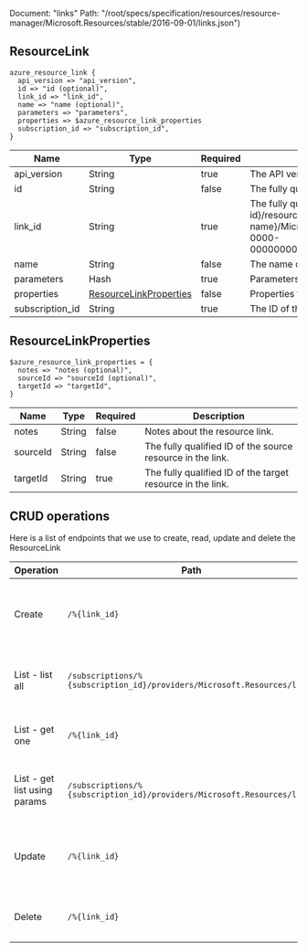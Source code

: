 Document: "links"
Path: "/root/specs/specification/resources/resource-manager/Microsoft.Resources/stable/2016-09-01/links.json")

## ResourceLink

```puppet
azure_resource_link {
  api_version => "api_version",
  id => "id (optional)",
  link_id => "link_id",
  name => "name (optional)",
  parameters => "parameters",
  properties => $azure_resource_link_properties
  subscription_id => "subscription_id",
}
```

| Name        | Type           | Required       | Description       |
| ------------- | ------------- | ------------- | ------------- |
|api_version | String | true | The API version to use for the operation. |
|id | String | false | The fully qualified ID of the resource link. |
|link_id | String | true | The fully qualified ID of the resource link. Use the format, /subscriptions/{subscription-id}/resourceGroups/{resource-group-name}/{provider-namespace}/{resource-type}/{resource-name}/Microsoft.Resources/links/{link-name}. For example, /subscriptions/00000000-0000-0000-0000-000000000000/resourceGroups/myGroup/Microsoft.Web/sites/mySite/Microsoft.Resources/links/myLink |
|name | String | false | The name of the resource link. |
|parameters | Hash | true | Parameters for creating or updating a resource link. |
|properties | [ResourceLinkProperties](#resourcelinkproperties) | false | Properties for resource link. |
|subscription_id | String | true | The ID of the target subscription. |
        
## ResourceLinkProperties

```puppet
$azure_resource_link_properties = {
  notes => "notes (optional)",
  sourceId => "sourceId (optional)",
  targetId => "targetId",
}
```

| Name        | Type           | Required       | Description       |
| ------------- | ------------- | ------------- | ------------- |
|notes | String | false | Notes about the resource link. |
|sourceId | String | false | The fully qualified ID of the source resource in the link.  |
|targetId | String | true | The fully qualified ID of the target resource in the link. |



## CRUD operations

Here is a list of endpoints that we use to create, read, update and delete the ResourceLink

| Operation | Path | Verb | Description | OperationID |
| ------------- | ------------- | ------------- | ------------- | ------------- |
|Create|`/%{link_id}`|Put|Creates or updates a resource link between the specified resources.|ResourceLinks_CreateOrUpdate|
|List - list all|`/subscriptions/%{subscription_id}/providers/Microsoft.Resources/links`|Get|Gets all the linked resources for the subscription.|ResourceLinks_ListAtSubscription|
|List - get one|`/%{link_id}`|Get|Gets a resource link with the specified ID.|ResourceLinks_Get|
|List - get list using params|`/subscriptions/%{subscription_id}/providers/Microsoft.Resources/links`|Get|Gets all the linked resources for the subscription.|ResourceLinks_ListAtSubscription|
|Update|`/%{link_id}`|Put|Creates or updates a resource link between the specified resources.|ResourceLinks_CreateOrUpdate|
|Delete|`/%{link_id}`|Delete|Deletes a resource link with the specified ID.|ResourceLinks_Delete|